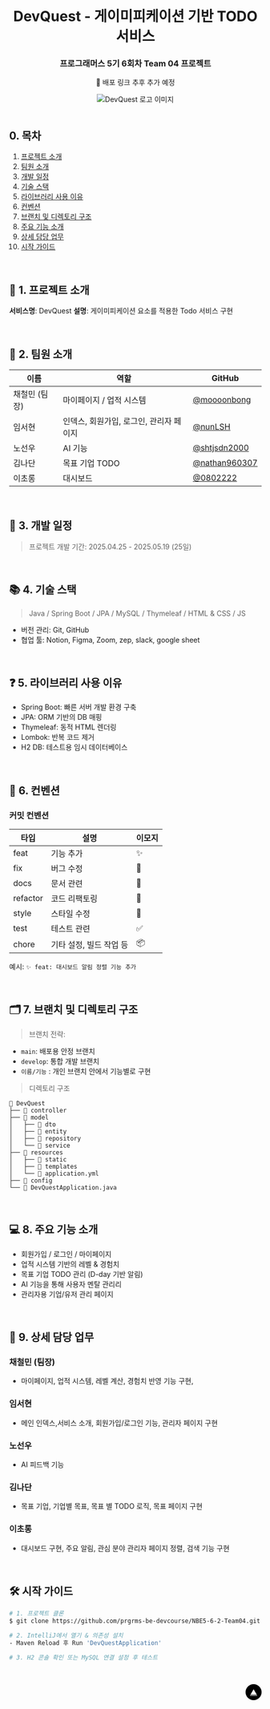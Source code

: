 <div id="top"></div>

<div align='center'>

<h1><b>DevQuest - 게이미피케이션 기반 TODO 서비스</b></h1>
<h3><b>프로그래머스 5기 6회차 Team 04 프로젝트</b></h3>

🔗 배포 링크 추후 추가 예정

<img src="./src/assets/DevQuestLogo.png" alt="DevQuest 로고 이미지"/>

</div>

<br>

## 0. 목차

1. [프로젝트 소개](#1)
2. [팀원 소개](#2)
3. [개발 일정](#3)
4. [기술 스택](#4)
5. [라이브러리 사용 이유](#5)
6. [컨벤션](#6)
7. [브랜치 및 디렉토리 구조](#7)
8. [주요 기능 소개](#8)
9. [상세 담당 업무](#9)
10. [시작 가이드](#10)

<br />

## <span id="1">🚩 1. 프로젝트 소개</span>

**서비스명**: DevQuest
**설명**: 게이미피케이션 요소를 적용한 Todo 서비스 구현

<br>

## <span id="2">🏃 2. 팀원 소개</span>

| 이름       | 역할                                    | GitHub                                             |
| -------- | -----------------------                   | ------------------------------------------------   |
| 채철민 (팀장) | 마이페이지 / 업적 시스템                | [@moooonbong](https://github.com/moooonbong)       |
| 임서현        | 인덱스, 회원가입, 로그인, 관리자 페이지 | [@nunLSH](https://github.com/nunLSH)                |
| 노선우        | AI 기능                               | [@shtjsdn2000](https://github.com/shtjsdn2000)     |
| 김나단        | 목표 기업 TODO                         | [@nathan960307](https://github.com/nathan960307) |
| 이초롱        | 대시보드                               | [@0802222](https://github.com/0802222)           |

<br>

## <span id="3">📅 3. 개발 일정</span>

> 프로젝트 개발 기간: 2025.04.25 - 2025.05.19 (25일)

<br>

## <span id="4">📚 4. 기술 스택</span>

> Java / Spring Boot / JPA / MySQL / Thymeleaf / HTML & CSS / JS

* 버전 관리: Git, GitHub
* 협업 툴: Notion, Figma, Zoom, zep, slack, google sheet

<br>

## <span id="5">❓ 5. 라이브러리 사용 이유</span>

* Spring Boot: 빠른 서버 개발 환경 구축
* JPA: ORM 기반의 DB 매핑
* Thymeleaf: 동적 HTML 렌더링
* Lombok: 반복 코드 제거
* H2 DB: 테스트용 임시 데이터베이스

<br>

## <span id="6">🤝 6. 컨벤션</span>

### 커밋 컨벤션

| 타입       | 설명                 | 이모지 |
| -------- | --------------         | --- |
| feat     | 기능 추가              | ✨   |
| fix      | 버그 수정              | 🐛  |
| docs     | 문서 관련              | 📝  |
| refactor | 코드 리팩토링           | 🔨  |
| style    | 스타일 수정             | 💄  |
| test     | 테스트 관련             | ✅   |
| chore    | 기타 설정, 빌드 작업 등 | 📦  |

예시: `✨ feat: 대시보드 알림 정렬 기능 추가`

<br>

## <span id="7">🗂️ 7. 브랜치 및 디렉토리 구조</span>

> 브랜치 전략:

* `main`: 배포용 안정 브랜치
* `develop`: 통합 개발 브랜치
* `이름/기능` : 개인 브랜치 안에서 기능별로 구현 

> 디렉토리 구조

```
📂 DevQuest
├── 📂 controller
├── 📂 model
│   ├── 📂 dto
│   ├── 📂 entity
│   ├── 📂 repository
│   └── 📂 service
├── 📂 resources
│   ├── 📂 static
│   ├── 📂 templates
│   └── 📄 application.yml
├── 📂 config
└── 📄 DevQuestApplication.java
```

<br>

## <span id="8">💻 8. 주요 기능 소개</span>

* 회원가입 / 로그인 / 마이페이지
* 업적 시스템 기반의 레벨 & 경험치
* 목표 기업 TODO 관리 (D-day 기반 알림)
* AI 기능을 통해 사용자 멘탈 관리리
* 관리자용 기업/유저 관리 페이지

<br>

## <span id="9">📄 9. 상세 담당 업무</span>

### 채철민 (팀장)

* 마이페이지, 업적 시스템, 레벨 계산, 경험치 반영 기능 구현, 

### 임서현

* 메인 인덱스,서비스 소개, 회원가입/로그인 기능, 관리자 페이지 구현

### 노선우

* AI 피드백 기능

### 김나단

* 목표 기업, 기업별 목표, 목표 별 TODO 로직, 목표 페이지 구현

### 이초롱

* 대시보드 구현, 주요 알림, 관심 분야 관리자 페이지 정렬, 검색 기능 구현

<br>

## <span id="10">🛠️ 시작 가이드</span>

```bash
# 1. 프로젝트 클론
$ git clone https://github.com/prgrms-be-devcourse/NBE5-6-2-Team04.git

# 2. IntelliJ에서 열기 & 의존성 설치
- Maven Reload 후 Run 'DevQuestApplication'

# 3. H2 콘솔 확인 또는 MySQL 연결 설정 후 테스트
```

<br>

<p style='background: black; width: 32px; height: 32px; border-radius: 50%; display: flex; justify-content: center; align-items: center; margin-left: auto;'><a href="#top" style='color: white;'>▲</a></p>
